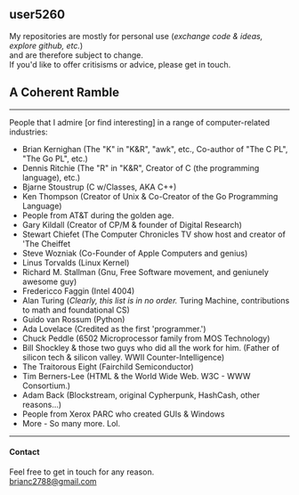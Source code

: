 <!---
README.md
http://github.com/user5260 
 --->
## user5260 ##
My repositories are mostly for personal use (*exchange code & ideas, explore github, etc.*)<br>
and are therefore subject to change.<br>
If you'd like to offer critisisms or advice, please get in touch.<br>
## A Coherent Ramble ##
---
People that I admire [or find interesting] in a range of computer-related industries:
- Brian Kernighan (The "K" in "K&R", "awk", etc., Co-author of "The C PL", "The Go PL", etc.)
- Dennis Ritchie (The "R" in "K&R", Creator of C (the programming language), etc.)
- Bjarne Stoustrup (C w/Classes, AKA C++)
- Ken Thompson (Creator of Unix & Co-Creator of the Go Programming Language)
- People from AT&T during the golden age.
- Gary Kildall (Creator of CP/M & founder of Digital Research)
- Stewart Chiefet (The Computer Chronicles TV show host and creator of 'The Cheiffet 
- Steve Wozniak (Co-Founder of Apple Computers and genius)
- Linus Torvalds (Linux Kernel)
- Richard M. Stallman (Gnu, Free Software movement, and geniunely awesome guy)
- Fredericco Faggin (Intel 4004)
- Alan Turing (*Clearly, this list is in no order.* Turing Machine, contributions to math and foundational CS)
- Guido van Rossum (Python)
- Ada Lovelace (Credited as the first 'programmer.')
- Chuck Peddle (6502 Microprocessor family from MOS Technology)
- Bill Shockley & those two guys who did all the work for him. (Father of silicon tech & silicon valley. WWII Counter-Intelligence)
- The Traitorous Eight (Fairchild Semiconductor)
- Tim Berners-Lee (HTML & the World Wide Web. W3C - WWW Consortium.)
- Adam Back (Blockstream, original Cypherpunk, HashCash, other reasons...)
- People from Xerox PARC who created GUIs & Windows
- More - So many more. Lol.

---
#### Contact ####
Feel free to get in touch for any reason.<br>
[brianc2788@gmail.com](mailto:brianc2788@gmail.com)<br>
<!--- /README.md --->
